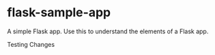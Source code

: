 # flask-sample-app
A simple Flask app. Use this to understand the elements of a Flask app.

Testing Changes